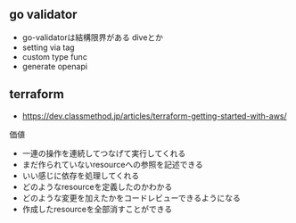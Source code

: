 ## go validator

- go-validatorは結構限界がある diveとか
- setting via tag
- custom type func
- generate openapi

## terraform

- https://dev.classmethod.jp/articles/terraform-getting-started-with-aws/

価値

- 一連の操作を連続してつなげて実行してくれる
- まだ作られていないresourceへの参照を記述できる
- いい感じに依存を処理してくれる
- どのようなresourceを定義したのかわかる
- どのような変更を加えたかをコードレビューできるようになる
- 作成したresourceを全部消すことができる
